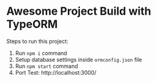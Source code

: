 # Awesome Project Build with TypeORM

Steps to run this project:

1. Run `npm i` command
2. Setup database settings inside `ormconfig.json` file 
3. Run `npm start` command
4. Port Test: http://localhost:3000/ 
